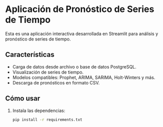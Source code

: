 # Aplicación de Pronóstico de Series de Tiempo

Esta es una aplicación interactiva desarrollada en Streamlit para análisis y pronóstico de series de tiempo.

## Características
- Carga de datos desde archivo o base de datos PostgreSQL.
- Visualización de series de tiempo.
- Modelos compatibles: Prophet, ARIMA, SARIMA, Holt-Winters y más.
- Descarga de pronósticos en formato CSV.

## Cómo usar
1. Instala las dependencias:
   ```bash
   pip install -r requirements.txt
